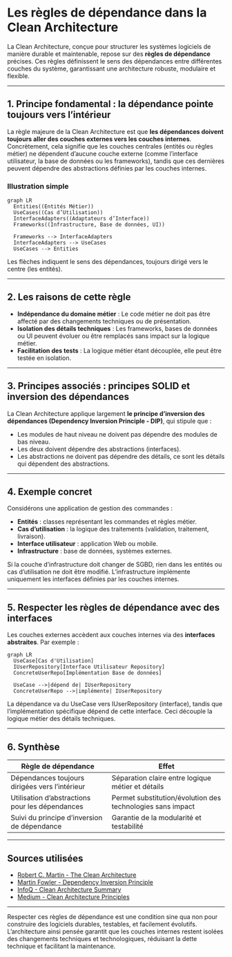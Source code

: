 # Les règles de dépendance dans la Clean Architecture

La Clean Architecture, conçue pour structurer les systèmes logiciels de manière durable et maintenable, repose sur des **règles de dépendance** précises. Ces règles définissent le sens des dépendances entre différentes couches du système, garantissant une architecture robuste, modulaire et flexible.

---

## 1. Principe fondamental : la dépendance pointe toujours vers l’intérieur

La règle majeure de la Clean Architecture est que **les dépendances doivent toujours aller des couches externes vers les couches internes**. Concrètement, cela signifie que les couches centrales (entités ou règles métier) ne dépendent d’aucune couche externe (comme l’interface utilisateur, la base de données ou les frameworks), tandis que ces dernières peuvent dépendre des abstractions définies par les couches internes.

### Illustration simple

```mermaid
graph LR
  Entities((Entités Métier))
  UseCases((Cas d’Utilisation))
  InterfaceAdapters((Adaptateurs d’Interface))
  Frameworks((Infrastructure, Base de données, UI))

  Frameworks --> InterfaceAdapters
  InterfaceAdapters --> UseCases
  UseCases --> Entities
```

Les flèches indiquent le sens des dépendances, toujours dirigé vers le centre (les entités).

---

## 2. Les raisons de cette règle

- **Indépendance du domaine métier** : Le code métier ne doit pas être affecté par des changements techniques ou de présentation.
- **Isolation des détails techniques** : Les frameworks, bases de données ou UI peuvent évoluer ou être remplacés sans impact sur la logique métier.
- **Facilitation des tests** : La logique métier étant découplée, elle peut être testée en isolation.

---

## 3. Principes associés : principes SOLID et inversion des dépendances

La Clean Architecture applique largement **le principe d’inversion des dépendances (Dependency Inversion Principle - DIP)**, qui stipule que :

- Les modules de haut niveau ne doivent pas dépendre des modules de bas niveau.
- Les deux doivent dépendre des abstractions (interfaces).
- Les abstractions ne doivent pas dépendre des détails, ce sont les détails qui dépendent des abstractions.

---

## 4. Exemple concret

Considérons une application de gestion des commandes :

- **Entités** : classes représentant les commandes et règles métier.
- **Cas d’utilisation** : la logique des traitements (validation, traitement, livraison).
- **Interface utilisateur** : application Web ou mobile.
- **Infrastructure** : base de données, systèmes externes.

Si la couche d’infrastructure doit changer de SGBD, rien dans les entités ou cas d’utilisation ne doit être modifié. L’infrastructure implémente uniquement les interfaces définies par les couches internes.

---

## 5. Respecter les règles de dépendance avec des interfaces

Les couches externes accèdent aux couches internes via des **interfaces abstraites**. Par exemple :

```mermaid
graph LR
  UseCase[Cas d'Utilisation]
  IUserRepository[Interface Utilisateur Repository]
  ConcreteUserRepo[Implémentation Base de données]

  UseCase -->|dépend de| IUserRepository
  ConcreteUserRepo -->|implémente| IUserRepository
```

La dépendance va du UseCase vers IUserRepository (interface), tandis que l’implémentation spécifique dépend de cette interface. Ceci découple la logique métier des détails techniques.

---

## 6. Synthèse

| Règle de dépendance                      | Effet                                                      |
|-----------------------------------------|------------------------------------------------------------|
| Dépendances toujours dirigées vers l’intérieur | Séparation claire entre logique métier et détails          |
| Utilisation d’abstractions pour les dépendances | Permet substitution/évolution des technologies sans impact |
| Suivi du principe d’inversion de dépendance    | Garantie de la modularité et testabilité                    |

---

## Sources utilisées

- [Robert C. Martin - The Clean Architecture](https://8thlight.com/blog/uncle-bob/2012/08/13/the-clean-architecture.html)  
- [Martin Fowler - Dependency Inversion Principle](https://martinfowler.com/bliki/DependencyInversionPrinciple.html)  
- [InfoQ - Clean Architecture Summary](https://www.infoq.com/articles/clean-architecture-summary/)  
- [Medium - Clean Architecture Principles](https://medium.com/@georgecheng/clean-architecture-principles-92d914fc7e5a)  

---

Respecter ces règles de dépendance est une condition sine qua non pour construire des logiciels durables, testables, et facilement évolutifs. L’architecture ainsi pensée garantit que les couches internes restent isolées des changements techniques et technologiques, réduisant la dette technique et facilitant la maintenance.